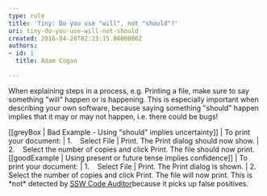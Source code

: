 ```yaml
---
type: rule
title: 'Tiny: Do you use "will", not "should"?'
uri: tiny-do-you-use-will-not-should
created: 2016-04-20T02:23:15.0000000Z
authors:
- id: 1
  title: Adam Cogan

---
```


When explaining steps in a process, e.g. Printing a file, make sure to say something "will" happen or is happening. This is especially important when describing your own software, because saying something "should" happen implies that it may or may not happen, i.e. there could be bugs!
 
[[greyBox | Bad Example - Using "should" implies uncertainty]]
|  To print your document:
| 1.    Select File | Print. The Print dialog should now show.
| 2.    Select the number of copies and click Print. The file should now print.
[[goodExample | Using present or future tense implies confidence]]
|  To print your document:
| 1.    Select File | Print. The Print dialog is shown.
| 2.    Select the number of copies and click Print. The file will now print.
This is \*not\* detected by [SSW Code Auditor](https&#58;//www.ssw.com.au/ssw/CodeAuditor/)because it picks up false positives.
